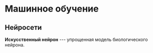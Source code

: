 # Машинное обучение

## Нейросети

**Искусственный нейрон** --- упрощенная модель биологического нейрона.
